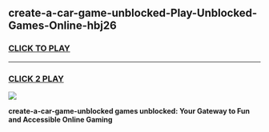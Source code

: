 
## create-a-car-game-unblocked-Play-Unblocked-Games-Online-hbj26
<h3>
<a href="https://premium76.site?title=create-a-car-game-unblocked&ref=24A">CLICK TO PLAY</a></h3>
<hr>

<h3>
<a href="https://premium76.site?title=create-a-car-game-unblocked&ref=24A">CLICK 2 PLAY</a>
  
</h3>

<a href="https://premium76.site?title=create-a-car-game-unblocked&ref=24A"><img src="https://clearcache.store/games.png"></a>


**create-a-car-game-unblocked games unblocked: Your Gateway to Fun and Accessible Online Gaming**
